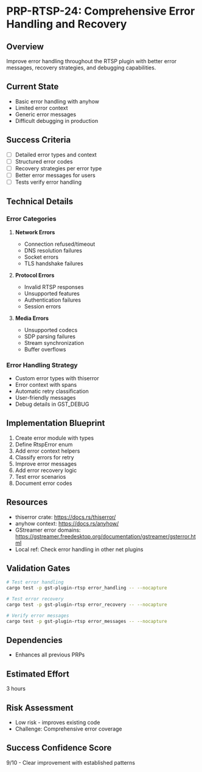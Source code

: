 # PRP-RTSP-24: Comprehensive Error Handling and Recovery

## Overview
Improve error handling throughout the RTSP plugin with better error messages, recovery strategies, and debugging capabilities.

## Current State
- Basic error handling with anyhow
- Limited error context
- Generic error messages
- Difficult debugging in production

## Success Criteria
- [ ] Detailed error types and context
- [ ] Structured error codes
- [ ] Recovery strategies per error type
- [ ] Better error messages for users
- [ ] Tests verify error handling

## Technical Details

### Error Categories
1. **Network Errors**
   - Connection refused/timeout
   - DNS resolution failures
   - Socket errors
   - TLS handshake failures

2. **Protocol Errors**
   - Invalid RTSP responses
   - Unsupported features
   - Authentication failures
   - Session errors

3. **Media Errors**
   - Unsupported codecs
   - SDP parsing failures
   - Stream synchronization
   - Buffer overflows

### Error Handling Strategy
- Custom error types with thiserror
- Error context with spans
- Automatic retry classification
- User-friendly messages
- Debug details in GST_DEBUG

## Implementation Blueprint
1. Create error module with types
2. Define RtspError enum
3. Add error context helpers
4. Classify errors for retry
5. Improve error messages
6. Add error recovery logic
7. Test error scenarios
8. Document error codes

## Resources
- thiserror crate: https://docs.rs/thiserror/
- anyhow context: https://docs.rs/anyhow/
- GStreamer error domains: https://gstreamer.freedesktop.org/documentation/gstreamer/gsterror.html
- Local ref: Check error handling in other net plugins

## Validation Gates
```bash
# Test error handling
cargo test -p gst-plugin-rtsp error_handling -- --nocapture

# Test error recovery
cargo test -p gst-plugin-rtsp error_recovery -- --nocapture

# Verify error messages
cargo test -p gst-plugin-rtsp error_messages -- --nocapture
```

## Dependencies
- Enhances all previous PRPs

## Estimated Effort
3 hours

## Risk Assessment
- Low risk - improves existing code
- Challenge: Comprehensive error coverage

## Success Confidence Score
9/10 - Clear improvement with established patterns